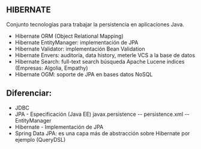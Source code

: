 

## HIBERNATE

Conjunto tecnologías para trabajar la persistencia en aplicaciones Java.

* Hibernate ORM (Object Relational Mapping)
* Hibernate EntityManager: implementación de JPA
* Hibernate Validator: implementación Bean Validation
* Hibernate Envers: auditoría, data history, meterle VCS a la base de datos
* Hibernate Search: full-text search búsqueda Apache Lucene índices (Empresas: Algolia, Empathy)
* Hibernate OGM: soporte de JPA en bases datos NoSQL

## Diferenciar:

* JDBC
* JPA - Especificación (Java EE) javax.persistence -- persistence.xml -- EntityManager
* Hibernate - Implementación de JPA
* Spring Data JPA: es una capa más de abstracción sobre Hibernate por ejemplo (QueryDSL)

